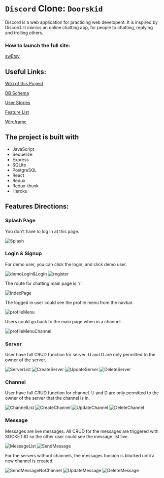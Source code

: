 #  `Discord` Clone: `Doorskid`

Discord is a web application for practicing web developent. It is inspired by Discord.
It mimics an online chatting app, for people to chatting, replying and trolling others.

### How to launch the full site:
[swEtsy](https://heng-doorskid.herokuapp.com/)

## Useful Links:
[Wiki of this Project](https://github.com/zerotume/Doorskid/wiki)

[DB Schema](https://github.com/zerotume/Doorskid/wiki/Database-Schema)

[User Stories](https://github.com/zerotume/Doorskid/wiki/User-Stories)

[Feature List](https://github.com/zerotume/Doorskid/wiki/Feature-List)

<!-- [Backend API Routes](https://github.com/Jaircarbajal91/swEtsy/wiki/Backend-API-Routes)

[Frontend API Routes](https://github.com/Jaircarbajal91/swEtsy/wiki/Frontend-Routes)

[Redux Store Shape](https://github.com/Jaircarbajal91/swEtsy/wiki/Redux-Store-Shape) -->

[Wireframe](https://github.com/zerotume/Doorskid/wiki/Wireframe)

## The project is built with
* JavaScript
* Sequelize
* Express
* SQLite
* PostgreSQL
* React
* Redux
* Redux-thunk
* Heroku


## Features Directions:

### Splash Page

You don't have to log in at this page.

![Splash](./feature_screenshots/Splash.JPG)

### Login & Signup

For demo user, you can click the login, and click demo user.



![demoLogin&Login](./feature_screenshots/demologin.JPG)
![register](./feature_screenshots/register.JPG)

The route for chatting main page is '/'.

![indexPage](./feature_screenshots/mainpage.JPG)

The logged in user could see the profile menu from the navbar.

![profileMenu](./feature_screenshots/profileMenu.JPG)

Users could go back to the main page when in a channel.

![profileMenuChannel](./feature_screenshots/profileMenuChannel.JPG)

### Server

User have full CRUD function for server. U and D are only permitted to the owner of the server.

![ServerList](./feature_screenshots/ServerList.JPG)
![CreateServer](./feature_screenshots/CreateServer.JPG)
![UpdateServer](./feature_screenshots/UpdateServer.JPG)
![DeleteServer](./feature_screenshots/DeleteServer.JPG)


### Channel

User have full CRUD function for channel. U and D are only permitted to the owner of the server that the channel is in.

![ChannelList](./feature_screenshots/ChannelList.JPG)
![CreateChannel](./feature_screenshots/CreateChannel.JPG)
![UpdateChannel](./feature_screenshots/UpdateChannel.JPG)
![DeleteChannel](./feature_screenshots/DeleteChannel.JPG)

### Message

Messages are live messages. All CRUD for the messages are triggered with SOCKET.IO so the other user could see the message list live.

![MessageList](./feature_screenshots/MessageList.JPG)
![SendMessage](./feature_screenshots/SendMessage.JPG)

For the servers without channels, the messages funcion is blocked until a new channel is created.

![SendMessageNoChannel](./feature_screenshots/SendMessageNoChannel.JPG)
![UpdateMessage](./feature_screenshots/UpdateMessage.JPG)
![DeleteMessage](./feature_screenshots/DeleteMessage.JPG)
